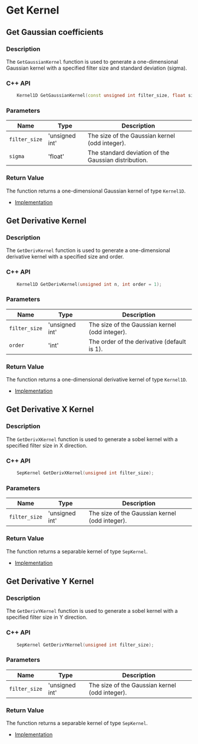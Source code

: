 # Get Kernel


## Get Gaussian coefficients

### Description
The `GetGaussianKernel` function is used to generate a one-dimensional Gaussian kernel with
a specified filter size and standard deviation (sigma).

### C++ API
```c++
	Kernel1D GetGaussianKernel(const unsigned int filter_size, float sigma);
```
### Parameters

| Name          | Type           | Description                                        |
| ------------- | ---------------|--------------------------------------------------- |
| `filter_size` | 'unsigned int' |The size of the Gaussian kernel (odd integer).      |
| `sigma`       | 'float'        |The standard deviation of the Gaussian distribution.|

### Return Value
The function returns a one-dimensional Gaussian kernel of type `Kernel1D`.

* [Implementation](../../../../code/Gaussian/Gaussian.cpp)

## Get Derivative Kernel

### Description
The `GetDerivKernel` function is used to generate a one-dimensional derivative 
kernel with a specified size and order.

### C++ API
```c++
	Kernel1D GetDerivKernel(unsigned int n, int order = 1);
```
### Parameters

| Name          | Type           | Description                                    |
| ------------- | ---------------|----------------------------------------------- |
| `filter_size` | 'unsigned int' | The size of the Gaussian kernel (odd integer). |
| `order`       | 'int'          | The order of the derivative (default is 1).    |

### Return Value
The function returns a one-dimensional derivative kernel of type `Kernel1D`.

* [Implementation](../../../../code/Sobel.cpp)

## Get Derivative X Kernel

### Description
The `GetDerivXKernel` function is used to generate a sobel kernel with
a specified filter size in X direction.

### C++ API
```c++
	SepKernel GetDerivXKernel(unsigned int filter_size);
```
### Parameters

| Name          | Type           | Description                                        |
| ------------- | ---------------|--------------------------------------------------- |
| `filter_size` | 'unsigned int' |The size of the Gaussian kernel (odd integer).      |

### Return Value
The function returns a separable kernel of type `SepKernel`.

* [Implementation](../../../../code/Sobel.cpp)

## Get Derivative Y Kernel

### Description
The `GetDerivYKernel` function is used to generate a sobel kernel with
a specified filter size in Y direction.

### C++ API
```c++
	SepKernel GetDerivYKernel(unsigned int filter_size);
```
### Parameters

| Name          | Type           | Description                                        |
| ------------- | ---------------|--------------------------------------------------- |
| `filter_size` | 'unsigned int' |The size of the Gaussian kernel (odd integer).      |

### Return Value
The function returns a separable kernel of type `SepKernel`.

* [Implementation](../../../../code/Sobel.cpp)
